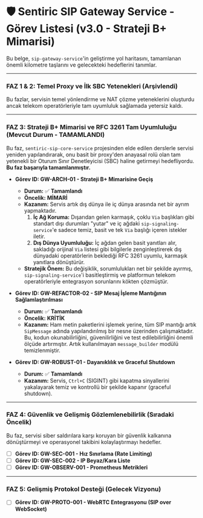 # 🛡️ Sentiric SIP Gateway Service - Görev Listesi (v3.0 - Strateji B+ Mimarisi)

Bu belge, `sip-gateway-service`'in geliştirme yol haritasını, tamamlanan önemli kilometre taşlarını ve gelecekteki hedeflerini tanımlar.

---

### **FAZ 1 & 2: Temel Proxy ve İlk SBC Yetenekleri (Arşivlendi)**
Bu fazlar, servisin temel yönlendirme ve NAT çözme yeteneklerini oluşturdu ancak telekom operatörleriyle tam uyumluluk sağlamada yetersiz kaldı.

---

### **FAZ 3: Strateji B+ Mimarisi ve RFC 3261 Tam Uyumluluğu (Mevcut Durum - TAMAMLANDI)**
Bu faz, `sentiric-sip-core-service` projesinden elde edilen derslerle servisi yeniden yapılandırarak, onu basit bir proxy'den anayasal rolü olan tam yetenekli bir Oturum Sınır Denetleyicisi (SBC) haline getirmeyi hedefliyordu. **Bu faz başarıyla tamamlanmıştır.**

-   **Görev ID: GW-ARCH-01 - Strateji B+ Mimarisine Geçiş**
    -   **Durum:** ✅ **Tamamlandı**
    -   **Öncelik:** **MİMARİ**
    -   **Kazanım:** Servis artık dış dünya ile iç dünya arasında net bir ayrım yapmaktadır.
        1.  **İç Ağ Koruma:** Dışarıdan gelen karmaşık, çoklu `Via` başlıkları gibi standart dışı durumları "yutar" ve iç ağdaki `sip-signaling-service`'e sadece temiz, basit ve tek `Via` başlığı içeren istekler iletir.
        2.  **Dış Dünya Uyumluluğu:** İç ağdan gelen basit yanıtları alır, sakladığı orijinal `Via` listesi gibi bilgilerle zenginleştirerek dış dünyadaki operatörlerin beklediği RFC 3261 uyumlu, karmaşık yanıtlara dönüştürür.
    -   **Stratejik Önem:** Bu değişiklik, sorumlulukları net bir şekilde ayırmış, `sip-signaling-service`'i basitleştirmiş ve platformun telekom operatörleriyle entegrasyon sorunlarını kökten çözmüştür.

-   **Görev ID: GW-REFACTOR-02 - SIP Mesaj İşleme Mantığının Sağlamlaştırılması**
    -   **Durum:** ✅ **Tamamlandı**
    -   **Öncelik:** **KRİTİK**
    -   **Kazanım:** Ham metin paketlerini işlemek yerine, tüm SIP mantığı artık `SipMessage` adında yapılandırılmış bir nesne üzerinden çalışmaktadır. Bu, kodun okunabilirliğini, güvenilirliğini ve test edilebilirliğini önemli ölçüde artırmıştır. Artık kullanılmayan `message_builder` modülü temizlenmiştir.

-   **Görev ID: GW-ROBUST-01 - Dayanıklılık ve Graceful Shutdown**
    -   **Durum:** ✅ **Tamamlandı**
    -   **Kazanım:** Servis, `Ctrl+C` (SIGINT) gibi kapatma sinyallerini yakalayarak temiz ve kontrollü bir şekilde kapanır (graceful shutdown).

---

### **FAZ 4: Güvenlik ve Gelişmiş Gözlemlenebilirlik (Sıradaki Öncelik)**
Bu faz, servisi siber saldırılara karşı koruyan bir güvenlik kalkanına dönüştürmeyi ve operasyonel takibini kolaylaştırmayı hedefler.

-   [ ] **Görev ID: GW-SEC-001 - Hız Sınırlama (Rate Limiting)**
-   [ ] **Görev ID: GW-SEC-002 - IP Beyaz/Kara Liste**
-   [ ] **Görev ID: GW-OBSERV-001 - Prometheus Metrikleri**

---

### **FAZ 5: Gelişmiş Protokol Desteği (Gelecek Vizyonu)**
-   [ ] **Görev ID: GW-PROTO-001 - WebRTC Entegrasyonu (SIP over WebSocket)**